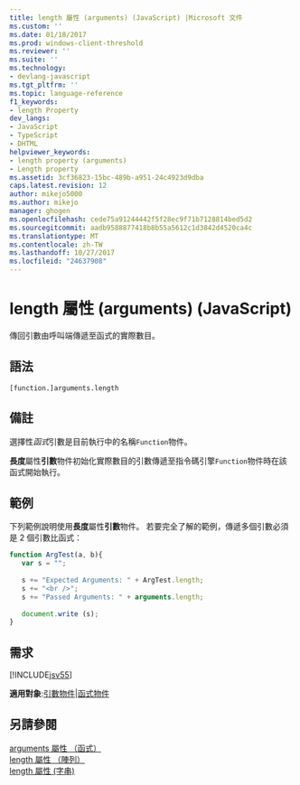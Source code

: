 ```yaml
---
title: length 屬性 (arguments) (JavaScript) |Microsoft 文件
ms.custom: ''
ms.date: 01/18/2017
ms.prod: windows-client-threshold
ms.reviewer: ''
ms.suite: ''
ms.technology:
- devlang-javascript
ms.tgt_pltfrm: ''
ms.topic: language-reference
f1_keywords:
- length Property
dev_langs:
- JavaScript
- TypeScript
- DHTML
helpviewer_keywords:
- length property (arguments)
- Length property
ms.assetid: 3cf36823-15bc-489b-a951-24c4923d9dba
caps.latest.revision: 12
author: mikejo5000
ms.author: mikejo
manager: ghogen
ms.openlocfilehash: cede75a91244442f5f28ec9f71b7128814bed5d2
ms.sourcegitcommit: aadb9588877418b8b55a5612c1d3842d4520ca4c
ms.translationtype: MT
ms.contentlocale: zh-TW
ms.lasthandoff: 10/27/2017
ms.locfileid: "24637908"
---
```

# <a name="length-property-arguments-javascript"></a>length 屬性 (arguments) (JavaScript)
傳回引數由呼叫端傳遞至函式的實際數目。  
  
## <a name="syntax"></a>語法  
  
```  
[function.]arguments.length  
```  
  
## <a name="remarks"></a>備註  
 選擇性*函式*引數是目前執行中的名稱`Function`物件。  
  
 **長度**屬性**引數**物件初始化實際數目的引數傳遞至指令碼引擎`Function`物件時在該函式開始執行。  
  
## <a name="example"></a>範例  
 下列範例說明使用**長度**屬性**引數**物件。 若要完全了解的範例，傳遞多個引數必須是 2 個引數比函式：  
  
```JavaScript  
function ArgTest(a, b){  
   var s = "";  
  
   s += "Expected Arguments: " + ArgTest.length;  
   s += "<br />";  
   s += "Passed Arguments: " + arguments.length;  
  
   document.write (s);  
}  
```  
  
## <a name="requirements"></a>需求  
 [!INCLUDE[jsv55](../../javascript/reference/includes/jsv55-md.md)]  
  
 **適用對象**:[引數物件](../../javascript/reference/arguments-object-javascript.md)&#124;[函式物件](../../javascript/reference/function-object-javascript.md)  
  
## <a name="see-also"></a>另請參閱  
 [arguments 屬性 （函式）](../../javascript/reference/arguments-property-function-javascript.md)   
 [length 屬性 （陣列）](../../javascript/reference/length-property-array-javascript.md)   
 [length 屬性 (字串)](../../javascript/reference/length-property-string-javascript.md)